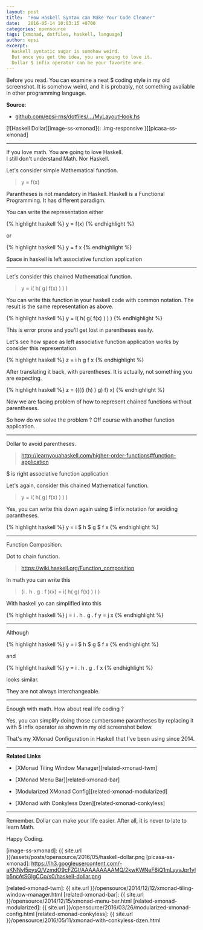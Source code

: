 ```yaml
---
layout: post
title:  "How Haskell Syntax can Make Your Code Cleaner"
date:   2016-05-14 10:03:15 +0700
categories: opensource
tags: [xmonad, dotfiles, haskell, language]
author: epsi
excerpt:
  Haskell syntatic sugar is somehow weird.
  But once you get the idea, you are going to love it.
  Dollar $ infix operator can be your favorite one.
---
```


Before you read. You can examine a neat $ coding style in my old screenshot. It is somehow weird, and it is probably, not something avaliable in other programming language.

**Source**:<br/>
* [github.com/epsi-rns/dotfiles/.../MyLayoutHook.hs][dotfiles-layout]

[![Haskell Dollar][image-ss-xmonad]{: .img-responsive }][picasa-ss-xmonad]

* * *

If you love math. You are going to love Haskell.<br/>
I still don't understand Math. Nor Haskell.

Let's consider simple Mathematical function.

> y = f(x)

Parantheses is not mandatory in Haskell. Haskell is a Functional Programming. It has different paradigm.

You can write the representation either

{% highlight haskell %}
y = f(x)
{% endhighlight %}

or 

{% highlight haskell %}
y = f x
{% endhighlight %}

Space in haskell is left associative function application

* * *

Let's consider this chained Mathematical function.

> y = i( h( g( f(x) ) ) ) 

You can write this function in your haskell code with common notation. The result is the same representation as above.

{% highlight haskell %}
y = i( h( g( f(x) ) ) ) 
{% endhighlight %}

This is error prone and you'll get lost in parentheses easily.

Let's see how space as left associative function application works by consider this representation.

{% highlight haskell %}
z = i h g f x
{% endhighlight %}

After translating it back, with parentheses.  It is actually, not something you are expecting.

{% highlight haskell %}
z = ((((i (h) ) g) f) x)
{% endhighlight %}

Now we are facing problem of how to represent chained functions without parentheses.

So how do we solve the problem ?
Off course with another function application.

* * *

Dollar to avoid parentheses.

> <http://learnyouahaskell.com/higher-order-functions#function-application>

$ is right associative function application

Let's again, consider this chained Mathematical function.

> y = i( h( g( f(x) ) ) ) 

Yes, you can write this down again using $ infix notation for avoiding parantheses.

{% highlight haskell %}
y = i $ h $ g $ f x
{% endhighlight %}

* * *

Function Composition.

Dot to chain function.

> <https://wiki.haskell.org/Function_composition>

In math you can write this

> (i . h . g . f )(x) = i( h( g( f(x) ) ) ) 

With haskell yo can simplified into this

{% highlight haskell %}
j = i . h . g . f
y = j x
{% endhighlight %}

* * *

Although

{% highlight haskell %}
y = i $ h $ g $ f x
{% endhighlight %}

and

{% highlight haskell %}
y = i . h . g . f x
{% endhighlight %}

looks similar.

They are not always interchangeable.

* * *

Enough with math. How about real life coding ?

Yes, you can simplify doing those cumbersome parantheses by replacing it with $ infix operator as shown in my old screenshot below.

That's my XMonad Configuration in Haskell that I've been using since 2014.

-- -- --

**Related Links**

* [XMonad Tiling Window Manager][related-xmonad-twm]

* [XMonad Menu Bar][related-xmonad-bar]

* [Modularized XMonad Config][related-xmonad-modularized]

* [XMonad with Conkyless Dzen][related-xmonad-conkyless]


* * *

Remember. Dollar can make your life easier.
After all, it is never to late to learn Math.

Happy Coding.

[//]: <> ( -- -- -- links below -- -- -- )

[dotfiles-layout]: https://github.com/epsi-rns/dotfiles/blob/master/xmonad/xmonad-dzen-2/lib/MyLayoutHook.hs
[image-ss-xmonad]: {{ site.url }}/assets/posts/opensource/2016/05/haskell-dollar.png
[picasa-ss-xmonad]: https://lh3.googleusercontent.com/-aKNNyl5pysQ/VzmdO9cFZGI/AAAAAAAAAMQ/2kwKWNeF6iQ1mLyyvJpr1ylb5ncAtSGlgCCo/s0/haskell-dollar.png

[related-xmonad-twm]: {{ site.url }}/opensource/2014/12/12/xmonad-tiling-window-manager.html
[related-xmonad-bar]: {{ site.url }}/opensource/2014/12/15/xmonad-menu-bar.html
[related-xmonad-modularized]: {{ site.url }}/opensource/2016/03/26/modularized-xmonad-config.html
[related-xmonad-conkyless]: {{ site.url }}/opensource/2016/05/11/xmonad-with-conkyless-dzen.html
